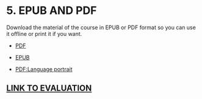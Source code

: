 # 5. EPUB AND PDF

Download the material of the course in EPUB or PDF format so you can use it offline or print it if you want. 

- [PDF](http://cosmozonas.github.io/05-M.MATERIAL/Language.pdf)

- [EPUB](http://cosmozonas.github.io/05-M.MATERIAL/Language_of_birds/dist/milibro.epub)

- [PDF:Language portrait](http://cosmozonas.github.io/05-M.MATERIAL/language_portrait.pdf)


## [LINK TO EVALUATION ](https://docs.google.com/spreadsheets/d/1L9nYh7QuBz0Ke2ATWAcOk4FaF4SOZjfF5M8_nNLLgkw/edit?usp=drive_link)
